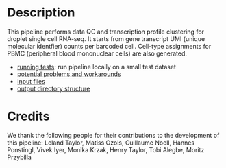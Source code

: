 
# Description

This pipeline performs data QC and transcription profile clustering for droplet single cell RNA-seq. It starts from gene transcript UMI (unique molecular identfier) counts per barcoded cell. Cell-type assignments for PBMC (peripheral blood mononuclear cells) are also generated.

- [running tests](docs/README-tests.md): run pipeline locally on a small test dataset
- [potential problems and workarounds](docs/README-workarounds.md)
- [input files](docs/README-inputfiles.md)
- [output directory structure](docs/README-outputfiles.md)

# Credits

We thank the following people for their contributions to the development of this pipeline:
Leland Taylor, Matiss Ozols, Guillaume Noell, Hannes Ponstingl, Vivek Iyer, Monika Krzak, Henry Taylor, Tobi Alegbe, Moritz Przybilla
